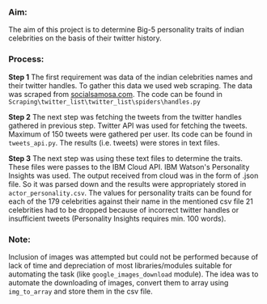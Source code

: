 ### Aim:

The aim of this project is to determine Big-5 personality traits of indian celebrities on the basis of their twitter history.

### Process:

**Step 1** 
The first requirement was data of the indian celebrities names and their twitter handles. To gather this data we used web scraping. The data was scraped from [socialsamosa.com](http://www.socialsamosa.com/2014/05/indian-celebrities-twitter/). The code can be found in ```Scraping\twitter_list\twitter_list\spiders\handles.py```

**Step 2**
The next step was fetching the tweets from the twitter handles gathered in previous step. Twitter API was used for fetching the tweets. Maximum of 150 tweets were gathered per user. Its code can be found in ```tweets_api.py```. The results (i.e. tweets) were stores in text files.

**Step 3**
The next step was using these text files to determine the traits. These files were passes to the IBM Cloud API. IBM Watson's Personality Insights was used. The output received from cloud was in the form of .json file. So it was parsed down and the results were appropriately stored in ```actor_personality.csv```. The values for personality traits can be found for each of the 179 celebrities against their name in the mentioned csv file 
21 celebrities had to be dropped because of incorrect twitter handles or insufficient tweets (Personality Insights requires min. 100 words). 

### Note:
Inclusion of images was attempted but could not be performed because of lack of time and depreciation of most libraries/modules suitable for automating the task (like ```google_images_download``` module). The idea was to automate the downloading of images, convert them to array using ```img_to_array``` and store them in the csv file.



